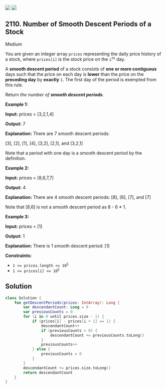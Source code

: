 [![](https://img.shields.io/github/stars/javadev/LeetCode-in-Kotlin?label=Stars&style=flat-square)](https://github.com/javadev/LeetCode-in-Kotlin)
[![](https://img.shields.io/github/forks/javadev/LeetCode-in-Kotlin?label=Fork%20me%20on%20GitHub%20&style=flat-square)](https://github.com/javadev/LeetCode-in-Kotlin/fork)

## 2110\. Number of Smooth Descent Periods of a Stock

Medium

You are given an integer array `prices` representing the daily price history of a stock, where `prices[i]` is the stock price on the <code>i<sup>th</sup></code> day.

A **smooth descent period** of a stock consists of **one or more contiguous** days such that the price on each day is **lower** than the price on the **preceding day** by **exactly** `1`. The first day of the period is exempted from this rule.

Return _the number of **smooth descent periods**_.

**Example 1:**

**Input:** prices = [3,2,1,4]

**Output:** 7

**Explanation:** There are 7 smooth descent periods: 

[3], [2], [1], [4], [3,2], [2,1], and [3,2,1] 

Note that a period with one day is a smooth descent period by the definition.

**Example 2:**

**Input:** prices = [8,6,7,7]

**Output:** 4

**Explanation:** There are 4 smooth descent periods: [8], [6], [7], and [7] 

Note that [8,6] is not a smooth descent period as 8 - 6 ≠ 1.

**Example 3:**

**Input:** prices = [1]

**Output:** 1

**Explanation:** There is 1 smooth descent period: [1]

**Constraints:**

*   <code>1 <= prices.length <= 10<sup>5</sup></code>
*   <code>1 <= prices[i] <= 10<sup>5</sup></code>

## Solution

```kotlin
class Solution {
    fun getDescentPeriods(prices: IntArray): Long {
        var descendantCount: Long = 0
        var previousCounts = 0
        for (i in 0 until prices.size - 1) {
            if (prices[i] - prices[i + 1] == 1) {
                descendantCount++
                if (previousCounts > 0) {
                    descendantCount += previousCounts.toLong()
                }
                previousCounts++
            } else {
                previousCounts = 0
            }
        }
        descendantCount += prices.size.toLong()
        return descendantCount
    }
}
```